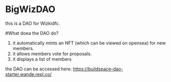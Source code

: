 # BigWizDAO
this is a DAO for Wizkidfc.

#What doea the DAO do?
1. it automatically mints an NFT (which can be viewed on opensea) for new members.
2. it allows members vote for proposals.
3. it displays a list of members

the DAO can be accessed here: https://buildspace-dao-starter.wande.repl.co/
